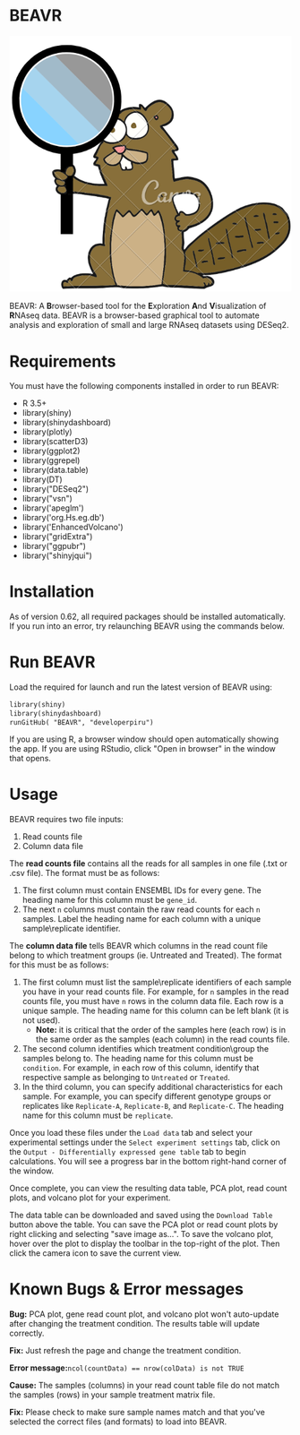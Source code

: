 # BEAVR

![Github logo](beavrtestlogo.png?v=4&s=200)

BEAVR: A **B**rowser-based tool for the **E**xploration **A**nd **V**isualization of **R**NAseq data. BEAVR is a browser-based graphical tool to automate analysis and exploration of small and large RNAseq datasets using DESeq2.

# Requirements
You must have the following components installed in order to run BEAVR:
- R 3.5+	
- library(shiny)
- library(shinydashboard)
- library(plotly)
- library(scatterD3)
- library(ggplot2)
- library(ggrepel)
- library(data.table)
- library(DT)
- library("DESeq2")
- library("vsn")
- library('apeglm')
- library('org.Hs.eg.db')
- library('EnhancedVolcano')
- library("gridExtra")
- library("ggpubr")
- library("shinyjqui")

# Installation
As of version 0.62, all required packages should be installed automatically. If you run into an error, try relaunching BEAVR using the commands below.
    
# Run BEAVR
Load the required for launch and run the latest version of BEAVR using:

	library(shiny)
	library(shinydashboard)
	runGitHub( "BEAVR", "developerpiru")

If you are using R, a browser window should open automatically showing the app. If you are using RStudio, click "Open in browser" in the window that opens.

# Usage

BEAVR requires two file inputs:
1. Read counts file
2. Column data file

The **read counts file** contains all the reads for all samples in one file (.txt or .csv file). The format must be as follows:
1. The first column must contain ENSEMBL IDs for every gene. The heading name for this column must be ```gene_id```.
2. The next ```n``` columns must contain the raw read counts for each ```n``` samples. Label the heading name for each column with a unique sample\replicate identifier.

The **column data file** tells BEAVR which columns in the read count file belong to which treatment groups (ie. Untreated and Treated). The format for this must be as follows:
1. The first column must list the sample\replicate identifiers of each sample you have in your read counts file. For example, for ```n``` samples in the read counts file, you must have ```n``` rows in the column data file. Each row is a unique sample. The heading name for this column can be left blank (it is not used).
	- **Note:** it is critical that the order of the samples here (each row) is in the same order as the samples (each column) in the read counts file.
2. The second column identifies which treatment condition\group the samples belong to. The heading name for this column must be ```condition```. For example, in each row of this column, identify that respective sample as belonging to ```Untreated``` or ```Treated```.
3. In the third column, you can specify additional characteristics for each sample. For example, you can specify different genotype groups or replicates like ```Replicate-A```, ```Replicate-B```, and ```Replicate-C```. The heading name for this column must be ```replicate```.

Once you load these files under the ```Load data``` tab and select your experimental settings under the ```Select experiment settings``` tab, click on the ```Output - Differentially expressed gene table``` tab to begin calculations. You will see a progress bar in the bottom right-hand corner of the window. 

Once complete, you can view the resulting data table, PCA plot, read count plots, and volcano plot for your experiment.

The data table can be downloaded and saved using the ```Download Table``` button above the table. You can save the PCA plot or read count plots by right clicking and selecting "save image as...". To save the volcano plot, hover over the plot to display the toolbar in the top-right of the plot. Then click the camera icon to save the current view.

# Known Bugs & Error messages

**Bug:** PCA plot, gene read count plot, and volcano plot won't auto-update after changing the treatment condition. The results table will update correctly. 

**Fix:** Just refresh the page and change the treatment condition.


**Error message:**```ncol(countData) == nrow(colData) is not TRUE```

**Cause:** The samples (columns) in your read count table file do not match the samples (rows) in your sample treatment matrix file.

**Fix:** Please check to make sure sample names match and that you've selected the correct files (and formats) to load into BEAVR.
